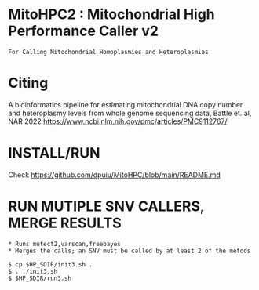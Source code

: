 # MitoHPC2 : Mitochondrial High Performance Caller v2 #

    For Calling Mitochondrial Homoplasmies and Heteroplasmies

# Citing #

A bioinformatics pipeline for estimating mitochondrial DNA copy number and heteroplasmy levels from whole genome sequencing data, Battle et. al, NAR 2022
https://www.ncbi.nlm.nih.gov/pmc/articles/PMC9112767/ 

# INSTALL/RUN ##
    
Check https://github.com/dpuiu/MitoHPC/blob/main/README.md

# RUN MUTIPLE SNV CALLERS, MERGE RESULTS #
 
    * Runs mutect2,varscan,freebayes
    * Merges the calls; an SNV must be called by at least 2 of the metods
    
    $ cp $HP_SDIR/init3.sh .
    $ . ./init3.sh
    $ $HP_SDIR/run3.sh        

